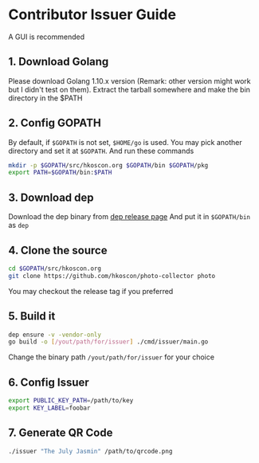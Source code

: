 # Contributor Issuer Guide

A GUI is recommended

## 1. Download Golang

Please download Golang 1.10.x version (Remark: other version might work but I didn't test on them).
Extract the tarball somewhere and make the bin directory in the $PATH

## 2. Config GOPATH

By default, if `$GOPATH` is not set, `$HOME/go` is used.
You may pick another directory and set it at `$GOPATH`.
And run these commands

```bash
mkdir -p $GOPATH/src/hkoscon.org $GOPATH/bin $GOPATH/pkg
export PATH=$GOPATH/bin:$PATH
```

## 3. Download dep
Download the dep binary from [dep release page](https://github.com/golang/dep/releases)
And put it in `$GOPATH/bin` as `dep`

## 4. Clone the source
```bash
cd $GOPATH/src/hkoscon.org
git clone https://github.com/hkoscon/photo-collector photo
```
You may checkout the release tag if you preferred

## 5. Build it
```bash
dep ensure -v -vendor-only
go build -o [/yout/path/for/issuer] ./cmd/issuer/main.go
```
Change the binary path `/yout/path/for/issuer` for your choice

## 6. Config Issuer
```bash
export PUBLIC_KEY_PATH=/path/to/key
export KEY_LABEL=foobar
```

## 7. Generate QR Code
```bash
./issuer "The July Jasmin" /path/to/qrcode.png
```

